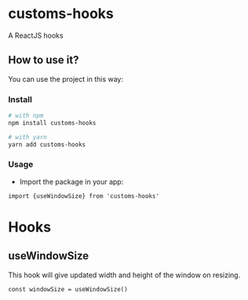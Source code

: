 # customs-hooks

A ReactJS hooks

## How to use it?

You can use the project in this way:

### Install

```bash
# with npm
npm install customs-hooks

# with yarn
yarn add customs-hooks
```

### Usage

- Import the package in your app:
```
import {useWindowSize} from 'customs-hooks'
```

# Hooks

## useWindowSize

This hook will give updated width and height of the window on resizing.
```
const windowSize = useWindowSize()
```
